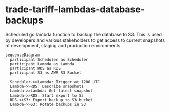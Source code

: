 # trade-tariff-lambdas-database-backups

Scheduled go lambda function to backup the database to S3. This is used by
developers and various stakeholders to get access to current snapshots of
development, staging and production environments.

```mermaid
sequenceDiagram
  participant Scheduler as Scheduler
  participant Lambda as Lambda
  participant RDS as RDS
  participant S3 as AWS S3 Bucket

  Scheduler->>Lambda: Trigger at 1200 UTC
  Lambda->>RDS: Describe snapshots
  Lambda->>Lambda: Get latest snapshot
  Lambda->>RDS: Start export to S3
  RDS->>S3: Export backup to S3 bucket
  Lambda->>S3: Rotate backups in S3
```
